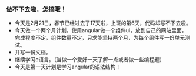 ### 做不下去啦，怎搞哦！
- 今天是2月21日，春节已经过去了17天啦，上班的第6天，代码却写不下去啦。
- 今天做一个两个月计划，使用angular做一个组件ui，放到自己的网站里面，完成程度不定，组件数量不定，只求能坚持两个月，为每个组件写一份单元测试。
- 并写一份文档。
- 继续学习c语言。（当做一个爱好一天了解一点或者做一些编程题）
- 今天是第一天计划是学习angular的语法结构！
